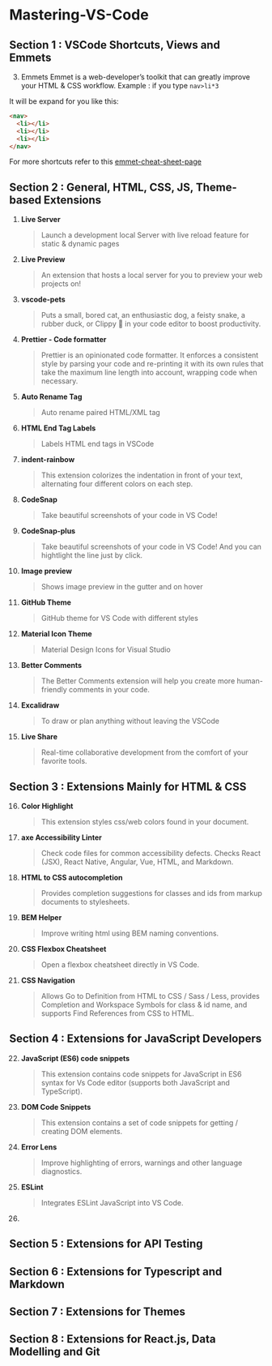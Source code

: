 # Mastering-VS-Code

## Section 1 : VSCode Shortcuts, Views and Emmets

3. Emmets
   Emmet is a web-developer’s toolkit that can greatly improve your HTML & CSS workflow.
   Example : if you type `nav>li*3`

It will be expand for you like this:

```html
<nav>
  <li></li>
  <li></li>
  <li></li>
</nav>
```

For more shortcuts refer to this [emmet-cheat-sheet-page](https://docs.emmet.io/cheat-sheet/)

## Section 2 : General, HTML, CSS, JS, Theme-based Extensions

1. **Live Server**
   > Launch a development local Server with live reload feature for static & dynamic pages
2. **Live Preview**
   > An extension that hosts a local server for you to preview your web projects on!
3. **vscode-pets**
   > Puts a small, bored cat, an enthusiastic dog, a feisty snake, a rubber duck, or Clippy 📎 in your code editor to boost productivity.
4. **Prettier - Code formatter**
   > Prettier is an opinionated code formatter. It enforces a consistent style by parsing your code and re-printing it with its own rules that take the maximum line length into account, wrapping code when necessary.
5. **Auto Rename Tag**
   > Auto rename paired HTML/XML tag
6. **HTML End Tag Labels**
   > Labels HTML end tags in VSCode
7. **indent-rainbow**
   > This extension colorizes the indentation in front of your text, alternating four different colors on each step.
8. **CodeSnap**
   > Take beautiful screenshots of your code in VS Code!
9. **CodeSnap-plus**
   > Take beautiful screenshots of your code in VS Code! And you can hightlight the line just by click.
10. **Image preview**
    > Shows image preview in the gutter and on hover
11. **GitHub Theme**
    > GitHub theme for VS Code with different styles
12. **Material Icon Theme**
    > Material Design Icons for Visual Studio
13. **Better Comments**
    > The Better Comments extension will help you create more human-friendly comments in your code.
14. **Excalidraw**
    > To draw or plan anything without leaving the VSCode
15. **Live Share**
    > Real-time collaborative development from the comfort of your favorite tools.

## Section 3 : Extensions Mainly for HTML & CSS

16. **Color Highlight**
    > This extension styles css/web colors found in your document.
17. **axe Accessibility Linter**
    > Check code files for common accessibility defects. Checks React (JSX), React Native, Angular, Vue, HTML, and Markdown.
18. **HTML to CSS autocompletion**
    > Provides completion suggestions for classes and ids from markup documents to stylesheets.
19. **BEM Helper**
    > Improve writing html using BEM naming conventions.
20. **CSS Flexbox Cheatsheet**
    > Open a flexbox cheatsheet directly in VS Code.
21. **CSS Navigation**
    > Allows Go to Definition from HTML to CSS / Sass / Less, provides Completion and Workspace Symbols for class & id name, and supports Find References from CSS to HTML.

## Section 4 : Extensions for JavaScript Developers

22. **JavaScript (ES6) code snippets**
    > This extension contains code snippets for JavaScript in ES6 syntax for Vs Code editor (supports both JavaScript and TypeScript).
23. **DOM Code Snippets**
    > This extension contains a set of code snippets for getting / creating DOM elements.
24. **Error Lens**
    > Improve highlighting of errors, warnings and other language diagnostics.
25. **ESLint**
    > Integrates ESLint JavaScript into VS Code.
26.

## Section 5 : Extensions for API Testing

## Section 6 : Extensions for Typescript and Markdown

## Section 7 : Extensions for Themes

## Section 8 : Extensions for React.js, Data Modelling and Git
